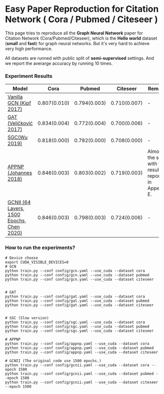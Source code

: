 # Easy Paper Reproduction for Citation Network ( Cora / Pubmed / Citeseer )


This page tries to reproduce all the **Graph Neural Network** paper for Citation Network (Cora/Pubmed/Citeseer), which is the **Hello world**  dataset (**small** and **fast**) for graph neural networks. But it's very hard to achieve very high performance.



All datasets are runned with public split of  **semi-supervised** settings. And we report the averarge accuracy by running 10 times.



### Experiment Results

| Model                                                        | Cora         | Pubmed       | Citeseer     | Remarks                                                   |
| ------------------------------------------------------------ | ------------ | ------------ | ------------ | --------------------------------------------------------- |
| [Vanilla GCN (Kipf 2017)](https://openreview.net/pdf?id=SJU4ayYgl ) | 0.807(0.010) | 0.794(0.003) | 0.710(0.007) |                          -                         |
| [GAT (Veličković 2017)](https://arxiv.org/pdf/1710.10903.pdf) | 0.834(0.004) | 0.772(0.004) | 0.700(0.006) |                                -                         |
| [SGC(Wu 2019)](https://arxiv.org/pdf/1902.07153.pdf)         | 0.818(0.000) | 0.782(0.000) | 0.708(0.000) |                                 -                         |
| [APPNP (Johannes 2018)](https://arxiv.org/abs/1810.05997)    | 0.846(0.003) | 0.803(0.002) | 0.719(0.003) | Almost the same with  the results reported in Appendix E. |
| [GCNII (64 Layers, 1500 Epochs, Chen 2020)](https://arxiv.org/pdf/2007.02133.pdf) | 0.846(0.003) | 0.798(0.003) | 0.724(0.006) |            -                         |



### How to run the experiments?



```shell
# Device choose
export CUDA_VISIBLE_DEVICES=0
# GCN
python train.py --conf config/gcn.yaml --use_cuda --dataset cora
python train.py --conf config/gcn.yaml --use_cuda --dataset pubmed
python train.py --conf config/gcn.yaml --use_cuda --dataset citeseer


# GAT
python train.py --conf config/gat.yaml --use_cuda --dataset cora
python train.py --conf config/gat.yaml --use_cuda --dataset pubmed
python train.py --conf config/gat.yaml --use_cuda --dataset citeseer


# SGC (Slow version)
python train.py --conf config/sgc.yaml --use_cuda --dataset cora
python train.py --conf config/sgc.yaml --use_cuda --dataset pubmed
python train.py --conf config/sgc.yaml --use_cuda --dataset citeseer

# APPNP
python train.py --conf config/appnp.yaml --use_cuda --dataset cora
python train.py --conf config/appnp.yaml --use_cuda --dataset pubmed
python train.py --conf config/appnp.yaml --use_cuda --dataset citeseer

# GCNII (The original code use 1500 epochs.)
python train.py --conf config/gcnii.yaml --use_cuda --dataset cora --epoch 1500
python train.py --conf config/gcnii.yaml --use_cuda --dataset pubmed --epoch 1500
python train.py --conf config/gcnii.yaml --use_cuda --dataset citeseer --epoch 1500
```
